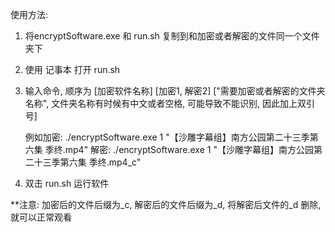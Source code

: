 使用方法:

1. 将encryptSoftware.exe 和 run.sh 复制到和加密或者解密的文件同一个文件夹下

2. 使用 记事本 打开 run.sh

3. 输入命令, 顺序为 [加密软件名称] [加密1, 解密2] ["需要加密或者解密的文件夹名称", 文件夹名称有时候有中文或者空格, 可能导致不能识别, 因此加上双引号]

   例如加密:
   ./encryptSoftware.exe 1 "【沙雕字幕组】南方公园第二十三季第六集 季终.mp4"
   解密:
   ./encryptSoftware.exe 1 "【沙雕字幕组】南方公园第二十三季第六集 季终.mp4_c"

4. 双击 run.sh 运行软件

**注意: 加密后的文件后缀为_c, 解密后的文件后缀为_d, 将解密后文件的_d 删除, 就可以正常观看